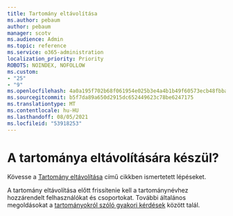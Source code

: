 ```yaml
---
title: Tartomány eltávolítása
ms.author: pebaum
author: pebaum
manager: scotv
ms.audience: Admin
ms.topic: reference
ms.service: o365-administration
localization_priority: Priority
ROBOTS: NOINDEX, NOFOLLOW
ms.custom:
- "25"
- "9"
ms.openlocfilehash: 4a0a195f702b68f061954e025b3e4a4b1b49f60573ecb48fbbaaa6920a58f3f3
ms.sourcegitcommit: b5f7da89a650d2915dc652449623c78be6247175
ms.translationtype: MT
ms.contentlocale: hu-HU
ms.lasthandoff: 08/05/2021
ms.locfileid: "53918253"
---
```

# <a name="trying-to-remove-your-domain"></a>A tartománya eltávolítására készül?

Kövesse a [Tartomány eltávolítása](/microsoft-365/admin/get-help-with-domains/remove-a-domain) című cikkben ismertetett lépéseket.
  
A tartomány eltávolítása előtt frissítenie kell a tartománynévhez hozzárendelt felhasználókat és csoportokat. További általános megoldásokat a [tartományokról szóló gyakori kérdések](/microsoft-365/admin/setup/domains-faq) között talál.
  